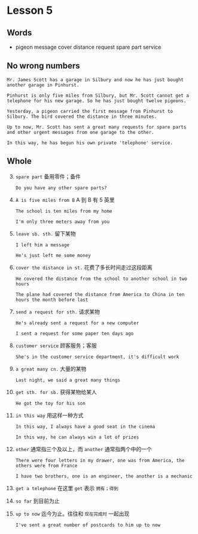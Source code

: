 # Lesson 5

## Words

- pigeon message cover distance request spare part service

## No wrong numbers

```
Mr. James Scott has a garage in Silbury and now he has just bought another garage in Pinhurst.

Pinhurst is only five miles from Silbury, but Mr. Scott cannot get a telephone for his new garage. So he has just bought twelve pigeons.

Yesterday, a pigeon carried the first message from Pinhurst to Silbury. The bird covered the distance in three minutes.

Up to now, Mr. Scott has sent a great many requests for spare parts and other urgent messages from one garage to the other.

In this way, he has begun his own private 'telephone' service.
```

## Whole

3. `spare part` 备用零件；备件

   ```
   Do you have any other spare parts?
   ```

4. `A is five miles from B` A 到 B 有 5 英里

   ```
   The school is ten miles from my home

   I'm only three meters away from you
   ```

5. `leave sb. sth.` 留下某物

   ```
   I left him a message

   He's just left me some money
   ```

6. `cover the distance in st.` 花费了多长时间走过这段距离

   ```
   He covered the distance from the school to another school in two hours

   The plane had covered the distance from America to China in ten hours the month before last
   ```

7. `send a request for sth.` 请求某物

   ```
   He's already sent a request for a new computer

   I sent a request for some paper ten days ago
   ```

8. `customer service` 顾客服务；客服

   ```
   She's in the customer service department, it's difficult work
   ```

9. `a great many cn.` 大量的某物

   ```
   Last night, we said a great many things
   ```

10. `get sth. for sb.` 获得某物给某人

    ```
    He got the toy for his son
    ```

11. `in this way` 用这样一种方式

    ```
    In this way, I always have a good seat in the cinema

    In this way, he can always win a lot of prizes
    ```

12. `other` 通常指三个及以上，而 `another` 通常指两个中的一个

    ```
    There were four letters in my drawer, one was from America, the others were from France

    I have two brothers, one is an engineer, the another is a mechanic
    ```

13. `get a telephone` 在这里 `get` 表示 `拥有；得到`

14. `so far` 到目前为止

15. `up to now` 迄今为止。往往和 `现在完成时` 一起出现

    ```
    I've sent a great number of postcards to him up to now
    ```
